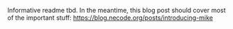 Informative readme tbd. In the meantime, this blog post should cover most of the important stuff: https://blog.necode.org/posts/introducing-mike